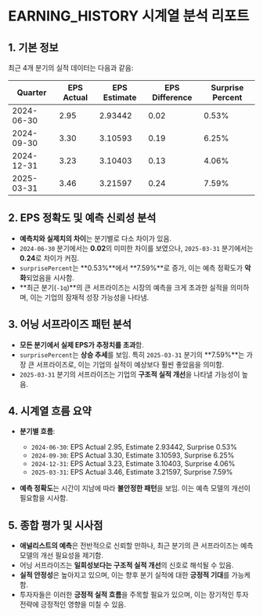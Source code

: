 # EARNING_HISTORY 시계열 분석 리포트

## 1. 기본 정보

최근 4개 분기의 실적 데이터는 다음과 같음:

| Quarter     | EPS Actual | EPS Estimate | EPS Difference | Surprise Percent |
|-------------|------------|--------------|----------------|------------------|
| 2024-06-30  | 2.95       | 2.93442      | 0.02           | 0.53%            |
| 2024-09-30  | 3.30       | 3.10593      | 0.19           | 6.25%            |
| 2024-12-31  | 3.23       | 3.10403      | 0.13           | 4.06%            |
| 2025-03-31  | 3.46       | 3.21597      | 0.24           | 7.59%            |

## 2. EPS 정확도 및 예측 신뢰성 분석

- **예측치와 실제치의 차이**는 분기별로 다소 차이가 있음. 
- `2024-06-30` 분기에서는 **0.02**의 미미한 차이를 보였으나, `2025-03-31` 분기에서는 **0.24**로 차이가 커짐.
- `surprisePercent`는 **0.53%**에서 **7.59%**로 증가, 이는 예측 정확도가 **악화**되었음을 시사함.
- **최근 분기(`-1q`)**의 큰 서프라이즈는 시장의 예측을 크게 초과한 실적을 의미하며, 이는 기업의 잠재적 성장 가능성을 나타냄.

## 3. 어닝 서프라이즈 패턴 분석

- **모든 분기에서 실제 EPS가 추정치를 초과**함.
- `surprisePercent`는 **상승 추세**를 보임. 특히 `2025-03-31` 분기의 **7.59%**는 가장 큰 서프라이즈로, 이는 기업의 실적이 예상보다 훨씬 좋았음을 의미함.
- `2025-03-31` 분기의 서프라이즈는 기업의 **구조적 실적 개선**을 나타낼 가능성이 높음.

## 4. 시계열 흐름 요약

- **분기별 흐름**:
  - `2024-06-30`: EPS Actual 2.95, Estimate 2.93442, Surprise 0.53%
  - `2024-09-30`: EPS Actual 3.30, Estimate 3.10593, Surprise 6.25%
  - `2024-12-31`: EPS Actual 3.23, Estimate 3.10403, Surprise 4.06%
  - `2025-03-31`: EPS Actual 3.46, Estimate 3.21597, Surprise 7.59%

- **예측 정확도**는 시간이 지남에 따라 **불안정한 패턴**을 보임. 이는 예측 모델의 개선이 필요함을 시사함.

## 5. 종합 평가 및 시사점

- **애널리스트의 예측**은 전반적으로 신뢰할 만하나, 최근 분기의 큰 서프라이즈는 예측 모델의 개선 필요성을 제기함.
- 어닝 서프라이즈는 **일회성보다는 구조적 실적 개선**의 신호로 해석될 수 있음.
- **실적 안정성**은 높아지고 있으며, 이는 향후 분기 실적에 대한 **긍정적 기대**를 가능케 함.
- 투자자들은 이러한 **긍정적 실적 흐름**을 주목할 필요가 있으며, 이는 장기적인 투자 전략에 긍정적인 영향을 미칠 수 있음.